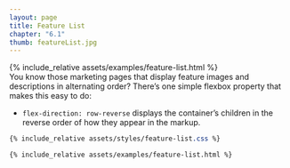 ```yaml
---
layout: page
title: Feature List
chapter: "6.1"
thumb: featureList.jpg
---
```

<div class="demo">
{% include_relative assets/examples/feature-list.html %}
</div>
You know those marketing pages that display feature images and descriptions in alternating order? There’s one simple flexbox property that makes this easy to do:

- `flex-direction: row-reverse` displays the container’s children in the reverse order of how they appear in the markup.

```css
{% include_relative assets/styles/feature-list.css %}
```
```html
{% include_relative assets/examples/feature-list.html %}
```
